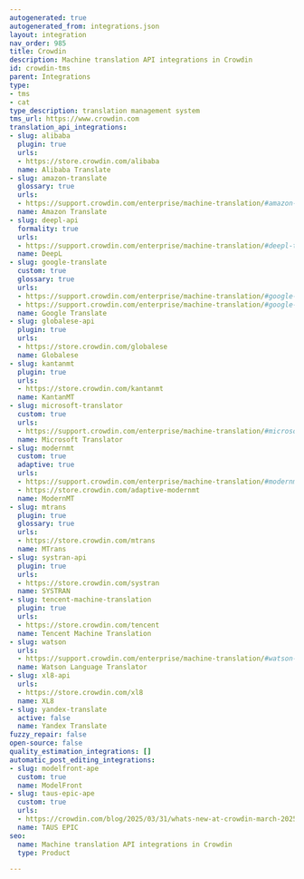 ```yaml
---
autogenerated: true
autogenerated_from: integrations.json
layout: integration
nav_order: 985
title: Crowdin
description: Machine translation API integrations in Crowdin
id: crowdin-tms
parent: Integrations
type:
- tms
- cat
type_description: translation management system
tms_url: https://www.crowdin.com
translation_api_integrations:
- slug: alibaba
  plugin: true
  urls:
  - https://store.crowdin.com/alibaba
  name: Alibaba Translate
- slug: amazon-translate
  glossary: true
  urls:
  - https://support.crowdin.com/enterprise/machine-translation/#amazon-translate
  name: Amazon Translate
- slug: deepl-api
  formality: true
  urls:
  - https://support.crowdin.com/enterprise/machine-translation/#deepl-translator
  name: DeepL
- slug: google-translate
  custom: true
  glossary: true
  urls:
  - https://support.crowdin.com/enterprise/machine-translation/#google-translate
  - https://support.crowdin.com/enterprise/machine-translation/#google-cloud-automl-translation
  name: Google Translate
- slug: globalese-api
  plugin: true
  urls:
  - https://store.crowdin.com/globalese
  name: Globalese
- slug: kantanmt
  plugin: true
  urls:
  - https://store.crowdin.com/kantanmt
  name: KantanMT
- slug: microsoft-translator
  custom: true
  urls:
  - https://support.crowdin.com/enterprise/machine-translation/#microsoft-translator
  name: Microsoft Translator
- slug: modernmt
  custom: true
  adaptive: true
  urls:
  - https://support.crowdin.com/enterprise/machine-translation/#modernmt
  - https://store.crowdin.com/adaptive-modernmt
  name: ModernMT
- slug: mtrans
  plugin: true
  glossary: true
  urls:
  - https://store.crowdin.com/mtrans
  name: MTrans
- slug: systran-api
  plugin: true
  urls:
  - https://store.crowdin.com/systran
  name: SYSTRAN
- slug: tencent-machine-translation
  plugin: true
  urls:
  - https://store.crowdin.com/tencent
  name: Tencent Machine Translation
- slug: watson
  urls:
  - https://support.crowdin.com/enterprise/machine-translation/#watson-ibm-translator
  name: Watson Language Translator
- slug: xl8-api
  urls:
  - https://store.crowdin.com/xl8
  name: XL8
- slug: yandex-translate
  active: false
  name: Yandex Translate
fuzzy_repair: false
open-source: false
quality_estimation_integrations: []
automatic_post_editing_integrations:
- slug: modelfront-ape
  custom: true
  name: ModelFront
- slug: taus-epic-ape
  custom: true
  urls:
  - https://crowdin.com/blog/2025/03/31/whats-new-at-crowdin-march-2025#taus-qe--ape-for-crowdin-enterprise
  name: TAUS EPIC
seo:
  name: Machine translation API integrations in Crowdin
  type: Product

---
```


